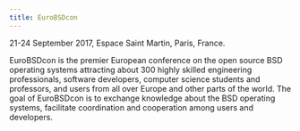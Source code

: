 ```yaml
---
title: EuroBSDcon
---
```

21-24 September 2017, Espace Saint Martin, Paris, France.

EuroBSDcon is the premier European conference on the open source BSD operating systems attracting about 300 highly skilled engineering professionals, software developers, computer science students and professors, and users from all over Europe and other parts of the world. The goal of EuroBSDcon is to exchange knowledge about the BSD operating systems, facilitate coordination and cooperation among users and developers.

